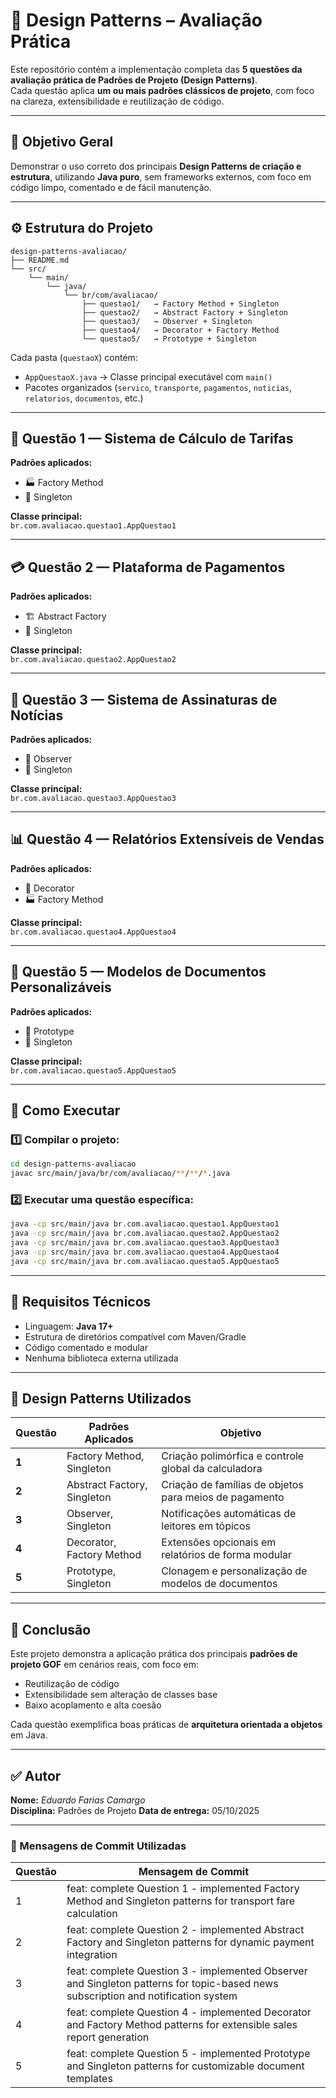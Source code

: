 # 🧩 Design Patterns – Avaliação Prática

Este repositório contém a implementação completa das **5 questões da avaliação prática de Padrões de Projeto (Design Patterns)**.  
Cada questão aplica **um ou mais padrões clássicos de projeto**, com foco na clareza, extensibilidade e reutilização de código.

---

## 🧠 Objetivo Geral

Demonstrar o uso correto dos principais **Design Patterns de criação e estrutura**, utilizando **Java puro**, sem frameworks externos, com foco em código limpo, comentado e de fácil manutenção.

---

## ⚙️ Estrutura do Projeto

```
design-patterns-avaliacao/
├── README.md
└── src/
    └── main/
        └── java/
            └── br/com/avaliacao/
                ├── questao1/   → Factory Method + Singleton
                ├── questao2/   → Abstract Factory + Singleton
                ├── questao3/   → Observer + Singleton
                ├── questao4/   → Decorator + Factory Method
                └── questao5/   → Prototype + Singleton
```

Cada pasta (`questaoX`) contém:
- `AppQuestaoX.java` → Classe principal executável com `main()`
- Pacotes organizados (`servico`, `transporte`, `pagamentos`, `noticias`, `relatorios`, `documentos`, etc.)

---

## 🧩 Questão 1 — Sistema de Cálculo de Tarifas

**Padrões aplicados:**
- 🏭 Factory Method
- 🔁 Singleton

**Classe principal:**  
`br.com.avaliacao.questao1.AppQuestao1`

---

## 💳 Questão 2 — Plataforma de Pagamentos

**Padrões aplicados:**
- 🏗️ Abstract Factory
- 🔁 Singleton

**Classe principal:**  
`br.com.avaliacao.questao2.AppQuestao2`

---

## 📰 Questão 3 — Sistema de Assinaturas de Notícias

**Padrões aplicados:**
- 👀 Observer
- 🔁 Singleton

**Classe principal:**  
`br.com.avaliacao.questao3.AppQuestao3`

---

## 📊 Questão 4 — Relatórios Extensíveis de Vendas

**Padrões aplicados:**
- 🎨 Decorator
- 🏭 Factory Method

**Classe principal:**  
`br.com.avaliacao.questao4.AppQuestao4`

---

## 🧾 Questão 5 — Modelos de Documentos Personalizáveis

**Padrões aplicados:**
- 🧬 Prototype
- 🔁 Singleton

**Classe principal:**  
`br.com.avaliacao.questao5.AppQuestao5`

---

## 🧰 Como Executar

### 1️⃣ Compilar o projeto:
```bash
cd design-patterns-avaliacao
javac src/main/java/br/com/avaliacao/**/**/*.java
```

### 2️⃣ Executar uma questão específica:
```bash
java -cp src/main/java br.com.avaliacao.questao1.AppQuestao1
java -cp src/main/java br.com.avaliacao.questao2.AppQuestao2
java -cp src/main/java br.com.avaliacao.questao3.AppQuestao3
java -cp src/main/java br.com.avaliacao.questao4.AppQuestao4
java -cp src/main/java br.com.avaliacao.questao5.AppQuestao5
```

---

## 🧱 Requisitos Técnicos

- Linguagem: **Java 17+**
- Estrutura de diretórios compatível com Maven/Gradle
- Código comentado e modular
- Nenhuma biblioteca externa utilizada

---

## 🧩 Design Patterns Utilizados

| Questão | Padrões Aplicados | Objetivo |
|----------|-------------------|-----------|
| **1** | Factory Method, Singleton | Criação polimórfica e controle global da calculadora |
| **2** | Abstract Factory, Singleton | Criação de famílias de objetos para meios de pagamento |
| **3** | Observer, Singleton | Notificações automáticas de leitores em tópicos |
| **4** | Decorator, Factory Method | Extensões opcionais em relatórios de forma modular |
| **5** | Prototype, Singleton | Clonagem e personalização de modelos de documentos |

---

## 🏁 Conclusão

Este projeto demonstra a aplicação prática dos principais **padrões de projeto GOF** em cenários reais, com foco em:
- Reutilização de código  
- Extensibilidade sem alteração de classes base  
- Baixo acoplamento e alta coesão  

Cada questão exemplifica boas práticas de **arquitetura orientada a objetos** em Java.

---

## ✅ Autor

**Nome:** *Eduardo Farias Camargo*  
**Disciplina:** Padrões de Projeto
**Data de entrega:** 05/10/2025  

---

### 💬 Mensagens de Commit Utilizadas

| Questão | Mensagem de Commit |
|----------|--------------------|
| 1 | feat: complete Question 1 - implemented Factory Method and Singleton patterns for transport fare calculation |
| 2 | feat: complete Question 2 - implemented Abstract Factory and Singleton patterns for dynamic payment integration |
| 3 | feat: complete Question 3 - implemented Observer and Singleton patterns for topic-based news subscription and notification system |
| 4 | feat: complete Question 4 - implemented Decorator and Factory Method patterns for extensible sales report generation |
| 5 | feat: complete Question 5 - implemented Prototype and Singleton patterns for customizable document templates |
